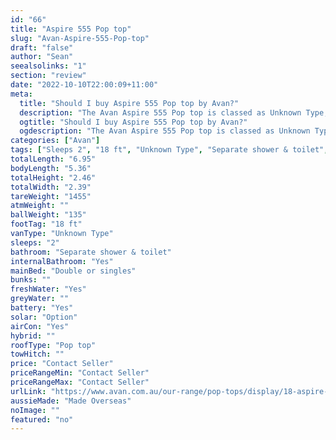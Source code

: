 ```yaml
---
id: "66"
title: "Aspire 555 Pop top"
slug: "Avan-Aspire-555-Pop-top"
draft: "false"
author: "Sean"
seealsolinks: "1"
section: "review"
date: "2022-10-10T22:00:09+11:00"
meta:
  title: "Should I buy Aspire 555 Pop top by Avan?"
  description: "The Avan Aspire 555 Pop top is classed as Unknown Type, and sleeps 2 people. It is Made Overseas and comes in at 18 ft. It generally has Separate shower & toilet."
  ogtitle: "Should I buy Aspire 555 Pop top by Avan?"
  ogdescription: "The Avan Aspire 555 Pop top is classed as Unknown Type, and sleeps 2 people. It is Made Overseas and comes in at 18 ft. It generally has Separate shower & toilet."
categories: ["Avan"]
tags: ["Sleeps 2", "18 ft", "Unknown Type", "Separate shower & toilet", "Pop top", "Price Unknown", "Made Overseas"]
totalLength: "6.95"
bodyLength: "5.36"
totalHeight: "2.46"
totalWidth: "2.39"
tareWeight: "1455"
atmWeight: ""
ballWeight: "135"
footTag: "18 ft"
vanType: "Unknown Type"
sleeps: "2"
bathroom: "Separate shower & toilet"
internalBathroom: "Yes"
mainBed: "Double or singles"
bunks: ""
freshWater: "Yes"
greyWater: ""
battery: "Yes"
solar: "Option"
airCon: "Yes"
hybrid: ""
roofType: "Pop top"
towHitch: ""
price: "Contact Seller"
priceRangeMin: "Contact Seller"
priceRangeMax: "Contact Seller"
urlLink: "https://www.avan.com.au/our-range/pop-tops/display/18-aspire-500-series-pop-top"
aussieMade: "Made Overseas"
noImage: ""
featured: "no"
---
```

